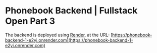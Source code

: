 # Phonebook Backend | Fullstack Open Part 3

The backend is deployed using [Render](https://render.com/),
at the URL: [https://phonebook-backend-1-e2yi.onrender.com](https://phonebook-backend-1-e2yi.onrender.com)

